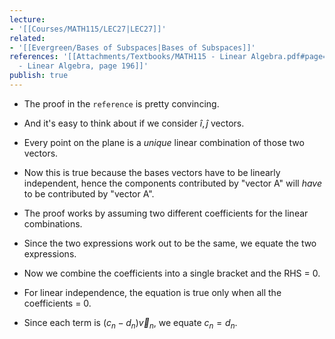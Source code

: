 ```yaml
---
lecture:
- '[[Courses/MATH115/LEC27|LEC27]]'
related:
- '[[Evergreen/Bases of Subspaces|Bases of Subspaces]]'
references: '[[Attachments/Textbooks/MATH115 - Linear Algebra.pdf#page=196&selection=105,0,105,12|MATH115
  - Linear Algebra, page 196]]'
publish: true
---
```


- The proof in the `reference` is pretty convincing.
- And it's easy to think about if we consider $\hat i, \hat j$ vectors.
- Every point on the plane is a _unique_ linear combination of those two vectors.
- Now this is true because the bases vectors have to be linearly independent, hence the components contributed by "vector A" will _have_ to be contributed by "vector A".

- The proof works by assuming two different coefficients for the linear combinations.
- Since the two expressions work out to be the same, we equate the two expressions.
- Now we combine the coefficients into a single bracket and the RHS = 0.
- For linear independence, the equation is true only when all the coefficients = 0.
- Since each term is $(c_n - d_n)\vec v_n$, we equate $c_n = d_n$.